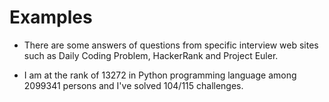# Examples

- There are some answers of questions from specific interview web sites such as Daily Coding Problem, HackerRank and Project Euler.

- I am at the rank of 13272 in Python programming language among 2099341 persons and I've solved 104/115 challenges.